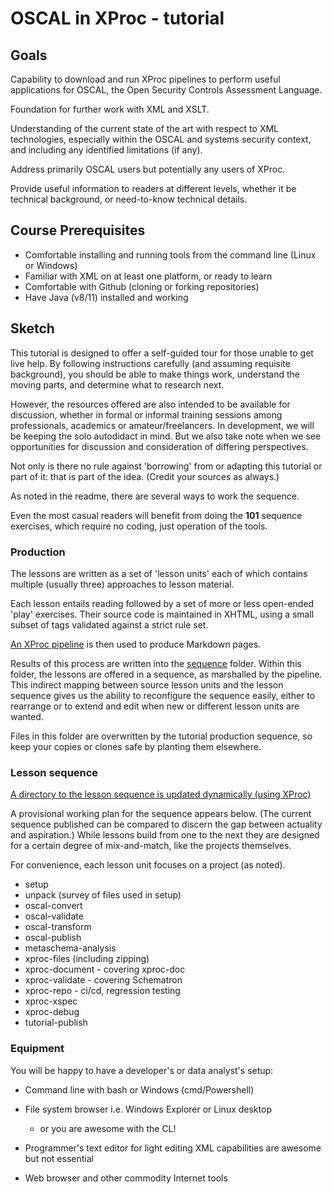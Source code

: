 # OSCAL in XProc - tutorial

## Goals

Capability to download and run XProc pipelines to perform useful applications for OSCAL, the Open Security Controls Assessment Language.

Foundation for further work with XML and XSLT.

Understanding of the current state of the art with respect to XML technologies, especially within the OSCAL and systems security context, and including any identified limitations (if any).

Address primarily OSCAL users but potentially any users of XProc.

Provide useful information to readers at different levels, whether it be technical background, or need-to-know technical details.

## Course Prerequisites

- Comfortable installing and running tools from the command line (Linux or Windows)
- Familiar with XML on at least one platform, or ready to learn
- Comfortable with Github (cloning or forking repositories)
- Have Java (v8/11) installed and working

## Sketch

This tutorial is designed to offer a self-guided tour for those unable to get live help. By following instructions carefully (and assuming requisite background), you should be able to make things work, understand the moving parts, and determine what to research next.

However, the resources offered are also intended to be available for discussion, whether in formal or informal training sessions among professionals, academics or amateur/freelancers. In development, we will be keeping the solo autodidact in mind. But we also take note when we see opportunities for discussion and consideration of differing perspectives.

Not only is there no rule against 'borrowing' from or adapting this tutorial or part of it: that is part of the idea. (Credit your sources as always.)

As noted in the readme, there are several ways to work the sequence.

Even the most casual readers will benefit from doing the **101** sequence exercises, which require no coding, just operation of the tools.

### Production

The lessons are written as a set of 'lesson units' each of which contains multiple (usually three) approaches to lesson material.

Each lesson entails reading followed by a set of more or less open-ended 'play' exercises. Their source code is maintained in XHTML, using a small subset of tags validated against a strict rule set.

[An XProc pipeline](PRODUCE-TUTORIAL-MARKDOWN.xpl) is then used to produce Markdown pages.

Results of this process are written into the [sequence](sequence/) folder. Within this folder, the lessons are offered in a sequence, as marshalled by the pipeline. This indirect mapping between source lesson units and the lesson sequence gives us the ability to reconfigure the sequence easily, either to rearrange or to extend and edit when new or different lesson units are wanted.

Files in this folder are overwritten by the tutorial production sequence, so keep your copies or clones safe by planting them elsewhere.

### Lesson sequence

[A directory to the lesson sequence is updated dynamically (using XProc)](sequence/lesson-sequence.md)

A provisional working plan for the sequence appears below. (The current sequence published can be compared to discern the gap between actuality and aspiration.) While lessons build from one to the next they are designed for a certain degree of mix-and-match, like the projects themselves.

For convenience, each lesson unit focuses on a project (as noted).

- setup
- unpack (survey of files used in setup)
- oscal-convert
- oscal-validate
- oscal-transform
- oscal-publish
- metaschema-analysis
- xproc-files (including zipping)
- xproc-document - covering xproc-doc
- xproc-validate - covering Schematron
- xproc-repo - ci/cd, regression testing
- xproc-xspec
- xproc-debug
- tutorial-publish

### Equipment

You will be happy to have a developer's or data analyst's setup:

- Command line with bash or Windows (cmd/Powershell)

- File system browser i.e. Windows Explorer or Linux desktop
  - or you are awesome with the CL!
  
- Programmer's text editor for light editing
  XML capabilities are awesome but not essential

- Web browser and other commodity Internet tools
